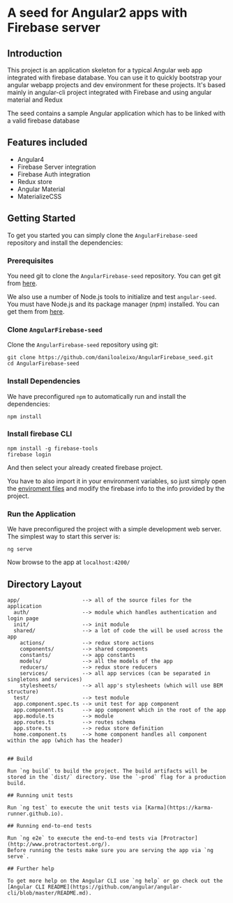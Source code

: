 # A seed for Angular2 apps with Firebase server

## Introduction

This project is an application skeleton for a typical Angular web app integrated with firebase database. You can use it
to quickly bootstrap your angular webapp projects and dev environment for these projects. It's based mainly in angular-cli project integrated with Firebase and using angular material and Redux

The seed contains a sample Angular application which has to be linked with a valid firebase database

## Features included

* Angular4
* Firebase Server integration
* Firebase Auth integration
* Redux store
* Angular Material
* MaterializeCSS

## Getting Started

To get you started you can simply clone the `AngularFirebase-seed` repository and install the dependencies:

### Prerequisites

You need git to clone the `AngularFirebase-seed` repository. You can get git from [here](https://git-scm.com/book/en/v2/Getting-Started-Installing-Git).

We also use a number of Node.js tools to initialize and test `angular-seed`. You must have Node.js
and its package manager (npm) installed. You can get them from [here](https://docs.npmjs.com/getting-started/installing-node).

### Clone `AngularFirebase-seed`

Clone the `AngularFirebase-seed` repository using git:

```
git clone https://github.com/daniloaleixo/AngularFirebase_seed.git
cd AngularFirebase-seed
```

### Install Dependencies

We have preconfigured `npm` to automatically run and install the dependencies:

```
npm install
```

### Install firebase CLI

```
npm install -g firebase-tools
firebase login
```
And then select your already created firebase project.

You have to also import it in your environment variables, so just simply open the [enviroment files](https://github.com/daniloaleixo/AngularFirebase_seed/tree/master/src/environments) and modify the firebase info to the info provided by the project.


### Run the Application

We have preconfigured the project with a simple development web server. The simplest way to start
this server is:

```
ng serve
```

Now browse to the app at `localhost:4200/`

## Directory Layout

```
app/                    --> all of the source files for the application
  auth/                 --> module which handles authentication and login page
  init/                 --> init module
  shared/               --> a lot of code the will be used across the app
    actions/            --> redux store actions
    components/         --> shared components
    constants/          --> app constants
    models/             --> all the models of the app
    reducers/           --> redux store reducers
    services/           --> all app services (can be separated in singletons and services)
    stylesheets/        --> all app's stylesheets (which will use BEM structure)
  test/                 --> test module
  app.component.spec.ts --> unit test for app component
  app.component.ts      --> app component which in the root of the app
  app.module.ts         --> module
  app.routes.ts         --> routes schema
  app.store.ts          --> redux store definition
  home.component.ts     --> home component handles all component within the app (which has the header)
  

## Build

Run `ng build` to build the project. The build artifacts will be stored in the `dist/` directory. Use the `-prod` flag for a production build.

## Running unit tests

Run `ng test` to execute the unit tests via [Karma](https://karma-runner.github.io).

## Running end-to-end tests

Run `ng e2e` to execute the end-to-end tests via [Protractor](http://www.protractortest.org/).
Before running the tests make sure you are serving the app via `ng serve`.

## Further help

To get more help on the Angular CLI use `ng help` or go check out the [Angular CLI README](https://github.com/angular/angular-cli/blob/master/README.md).

